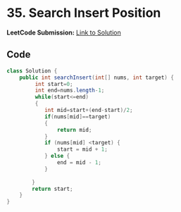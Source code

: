 # 35. Search Insert Position

**LeetCode Submission:** [Link to Solution](https://leetcode.com/problems/search-insert-position/submissions/1774901282/)

## Code

```java
class Solution {
    public int searchInsert(int[] nums, int target) {
         int start=0;
         int end=nums.length-1;
         while(start<=end)
         {
            int mid=start+(end-start)/2;
            if(nums[mid]==target)
            {
                return mid;
            }
            if (nums[mid] <target) {
                start = mid + 1;    
            } else {
                end = mid - 1;         
            }
            
        }
        return start;
    }
}